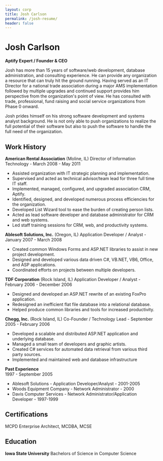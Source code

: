 ```yaml
---
layout: corp
title: Josh Carlson
permalink: /josh-resume/
header: false
---
```


# Josh Carlson #
**Aptify Expert / Founder & CEO**

Josh has more than 15 years of software/web development, database administration, and consulting experience. He can provide any organization a resource that can truly hit the ground running. Having served as an IT Director for a national trade association during a major AMS implementation followed by multiple upgrades and continued support provides him perspective from the organization's point of view. He has consulted with trade, professional, fund raising and social service organizations from Phase 0 onward.

Josh prides himself on his strong software development and systems analyst background. He is not only able to push organizations to realize the full potential of their software but also to push the software to handle the full need of the organization.

## Work History ##

**American Rental Association** (Moline, IL)
Director of Information Technology - March 2008 - May 2011

- Assisted organization with IT strategic planning and implementation.
- Supervised and acted as technical advisor/team lead for three full time IT staff.
- Implemented, managed, configured, and upgraded association CRM, Aptify.
- Identified, designed, and developed numerous process efficiencies for the organization.
- Developed List Wizard tool to ease the burden of creating person lists.
- Acted as lead software developer and database administrator for CRM and web systems.
- Led staff training sessions for CRM, web, and productivity systems.

**Ablesoft Solutions, Inc.** (Oregon, IL)
Application Developer / Analyst - January 2007 - March 2008

- Created common Windows Forms and ASP.NET libraries to assist in new project development.
- Designed and developed various data driven C#, VB.NET, VB6, Office, and ASP applications.
- Coordinated efforts on projects between multiple developers.

**TDF Corporation** (Rock Island, IL)
Application Developer / Analyst - February 2006 - December 2006

- Designed and developed an ASP.NET rewrite of an existing FoxPro application.
- Redesigned an inefficient flat file database into a relational database.
- Helped produce common libraries and tools for increased productivity.

**Chegg, Inc.** (Rock Island, IL)
Co-Founder / Technology Lead - September 2005 - February 2006

- Developed a scalable and distributed ASP.NET application and underlying database.
- Managed a small team of developers and graphic artists.
- Created C# services for automated data retrieval from various third party sources.
- Implemented and maintained web and database infrastructure

**Past Experience**  
1997 - September 2005

- Ablesoft Solutions - Application Developer/Analyst - 2001-2005
- Woods Equipment Company - Network Administrator - 2000
- Davis Computer Services - Network Administrator/Application Developer - 1997-1999

## Certifications ##
MCPD Enterprise Architect, MCDBA, MCSE

Education
---------

**Iowa State University**
Bachelors of Science in Computer Science
